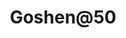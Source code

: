 ---
title: Goshen@50
layout: eventPage
category: GoshenAt50
aboutImage: /assets/g5001.jpg
tagline: The biggest adventure of the summer!
aboutText: "Goshen is Either 50 or 51! Depends on whether you start at 0 or 1. Either way, join us for a awesome par-tay to celebrate"
CTA: Please see the information below.
---